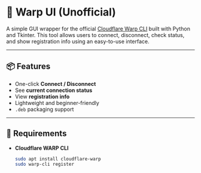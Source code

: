 # 🚀 Warp UI (Unofficial)

A simple GUI wrapper for the official [Cloudflare Warp CLI](https://pkg.cloudflareclient.com/) built with Python and Tkinter. This tool allows users to connect, disconnect, check status, and show registration info using an easy-to-use interface.

---

## 📦 Features

- One-click **Connect / Disconnect**
- See **current connection status**
- View **registration info**
- Lightweight and beginner-friendly
- `.deb` packaging support

---

## 🔧 Requirements

- **Cloudflare WARP CLI**
  ```bash
  sudo apt install cloudflare-warp
  sudo warp-cli register
  ```
